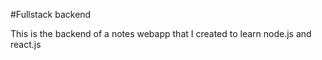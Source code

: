 #Fullstack backend

This is the backend of a notes webapp that I created to learn node.js and react.js
